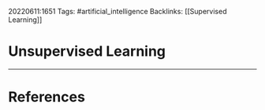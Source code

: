 20220611:1651
Tags: #artificial_intelligence 
Backlinks: [[Supervised Learning]]
# Unsupervised Learning




---
# References